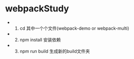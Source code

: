 # webpackStudy
- 1. cd 其中一个个文件(webpack-demo or webpack-multi) 
- 2. npm install 安装依赖
- 3. npm run build 生成新的build文件夹
